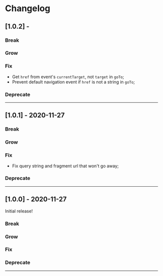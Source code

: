 # Changelog

## [1.0.2] -

### Break

### Grow

### Fix

- Get `href` from event's `currentTarget`, not `target` in `goTo`;
- Prevent default navigation event if `href` is not a string in `goTo`;

### Deprecate

---

## [1.0.1] - 2020-11-27

### Break

### Grow

### Fix

- Fix query string and fragment url that won't go away;

### Deprecate

---

## [1.0.0] - 2020-11-27

Initial release!

### Break

### Grow

### Fix

### Deprecate

---
